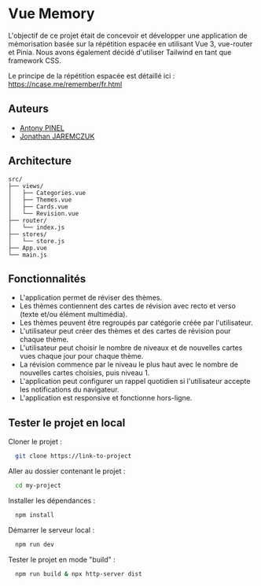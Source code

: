 
# Vue Memory

L'objectif de ce projet était de concevoir et développer une application de mémorisation basée sur la répétition espacée en utilisant Vue 3, vue-router et Pinia. Nous avons également décidé d'utiliser Tailwind en tant que framework CSS.

Le principe de la répétition espacée est détaillé ici :
https://ncase.me/remember/fr.html

## Auteurs

- [Antony PINEL](https://www.github.com/antonypinel)
- [Jonathan JAREMCZUK](https://www.github.com/Orion009)


## Architecture

```
src/               
├── views/                  
│   ├── Categories.vue          
│   ├── Themes.vue              
│   ├── Cards.vue               
│   └── Revision.vue            
├── router/                     
│   └── index.js 
├── stores/         
│   └── store.js        
├── App.vue                     
└── main.js 
```

## Fonctionnalités

- L'application permet de réviser des thèmes.
- Les thèmes contiennent des cartes de révision avec recto et verso (texte et/ou élément multimédia).
- Les thèmes peuvent être regroupés par catégorie créée par l'utilisateur.
- L'utilisateur peut créer des thèmes et des cartes de révision pour chaque thème.
- L'utilisateur peut choisir le nombre de niveaux et de nouvelles cartes vues chaque jour pour chaque thème.
- La révision commence par le niveau le plus haut avec le nombre de nouvelles cartes choisies, puis niveau 1.
- L'application peut configurer un rappel quotidien si l'utilisateur accepte les notifications du navigateur.
- L'application est responsive et fonctionne hors-ligne.


## Tester le projet en local

Cloner le projet :

```bash
  git clone https://link-to-project
```

Aller au dossier contenant le projet :

```bash
  cd my-project
```

Installer les dépendances :

```bash
  npm install
```

Démarrer le serveur local :

```bash
  npm run dev
```

Tester le projet en mode "build" :

```bash
  npm run build & npx http-server dist
```
